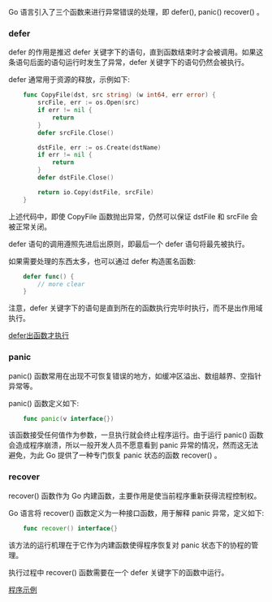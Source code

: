 
Go 语言引入了三个函数来进行异常错误的处理，即 defer(), panic() recover() 。

### defer

defer 的作用是推迟 defer 关键字下的语句，直到函数结束时才会被调用。如果这条语句后面的语句运行时发生了异常，defer 关键字下的语句仍然会被执行。

defer 通常用于资源的释放，示例如下:
```go
    func CopyFile(dst, src string) (w int64, err error) {
        srcFile, err := os.Open(src)
        if err != nil {
            return
        }
        defer srcFile.Close()

        dstFile, err := os.Create(dstName)
        if err != nil {
            return
        }
        defer dstFile.Close()

        return io.Copy(dstFile, srcFile)
    }
```
上述代码中，即使 CopyFile 函数抛出异常，仍然可以保证 dstFile 和 srcFile 会被正常关闭。

defer 语句的调用遵照先进后出原则，即最后一个 defer 语句将最先被执行。

如果需要处理的东西太多，也可以通过 defer 构造匿名函数:
```go
    defer func() {
        // more clear
    }
```

注意，defer 关键字下的语句是直到所在的函数执行完毕时执行，而不是出作用域执行。

[defer出函数才执行](t/07_defer.go)


### panic

panic() 函数常用在出现不可恢复错误的地方，如缓冲区溢出、数组越界、空指针异常等。

panic() 函数定义如下:
```go
    func panic(v interface{})
```
该函数接受任何值作为参数，一旦执行就会终止程序运行。由于运行 panic() 函数会造成程序崩溃，所以一般开发人员不愿意看到 panic 异常的情况，然而这无法避免，为此 Go 提供了一种专门恢复 panic 状态的函数 recover() 。


### recover

recover() 函数作为 Go 内建函数，主要作用是使当前程序重新获得流程控制权。

Go 语言将 recover() 函数定义为一种接口函数，用于解释 panic 异常，定义如下:
```go
    func recover() interface{}
```
该方法的运行机理在于它作为内建函数使得程序恢复对 panic 状态下的协程的管理。

执行过程中 recover() 函数需要在一个 defer 关键字下的函数中运行。

[程序示例](t/07_recover_from_panic.go)
